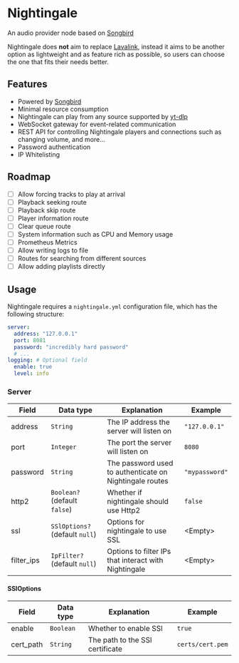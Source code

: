 # Nightingale

An audio provider node based on [Songbird]

Nightingale does **not** aim to replace [Lavalink], instead it aims to be another option 
as lightweight and as feature rich as possible, so users can choose the one that fits their
needs better.

## Features
- Powered by [Songbird]
- Minimal resource consumption
- Nightingale can play from any source supported by [yt-dlp]
- WebSocket gateway for event-related communication
- REST API for controlling Nightingale players and connections such as changing volume, and more...
- Password authentication
- IP Whitelisting

## Roadmap
- [ ] Allow forcing tracks to play at arrival
- [ ] Playback seeking route
- [ ] Playback skip route
- [ ] Player information route
- [ ] Clear queue route
- [ ] System information such as CPU and Memory usage
- [ ] Prometheus Metrics
- [ ] Allow writing logs to file
- [ ] Routes for searching from different sources
- [ ] Allow adding playlists directly

## Usage
Nightingale requires a ``nightingale.yml`` configuration file, which has the following structure:

````yaml
server:
  address: "127.0.0.1"
  port: 8081
  password: "incredibly hard password"
  # ...
logging: # Optional field
  enable: true
  level: info
````


### Server
| Field      | Data type                      | Explanation                                             | Example        |
|------------|--------------------------------|---------------------------------------------------------|----------------|
| address    | `String`                       | The IP address the server will listen on                | `"127.0.0.1"`  |
| port       | `Integer`                      | The port the server will listen on                      | `8080`         |
| password   | `String`                       | The password used to authenticate on Nightingale routes | `"mypassword"` |
| http2      | `Boolean?` (default `false`)   | Whether if nightingale should use Http2                 | `false`        |
| ssl        | `SSlOptions?` (default `null`) | Options for nightingale to use SSL                      | \<Empty>       |
| filter_ips | `IpFilter?` (default `null`)   | Options to filter IPs that interact with Nightingale    | \<Empty>       |

#### SSlOptions
| Field     | Data type | Explanation                     | Example          |
|-----------|-----------|---------------------------------|------------------|
| enable    | `Boolean` | Whether to enable SSl           | `true`           |
| cert_path | `String`  | The path to the SSl certificate | `certs/cert.pem` |





[Songbird]: https://github.com/serenity-rs/songbird
[Lavalink]: https://github.com/lavalink-devs/Lavalink
[yt-dlp]: https://github.com/yt-dlp/yt-dlp
